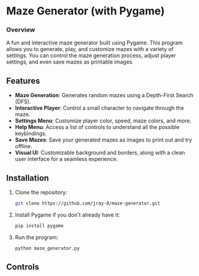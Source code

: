 # Maze Generator (with Pygame)

### Overview

A fun and interactive maze generator built using Pygame. This program allows you to generate, play, and customize mazes with a variety of settings. You can control the maze generation process, adjust player settings, and even save mazes as printable images.

## Features

- __Maze Generation__: Generates random mazes using a Depth-First Search (DFS).
- __Interactive Player__: Control a small character to navigate through the maze.
- __Settings Menu__: Customize player color, speed, maze colors, and more.
- __Help Menu__: Access a list of controls to understand all the possible keybindings.
- __Save Mazes__: Save your generated mazes as images to print out and try offline.
- __Visual UI__: Customizable background and borders, along with a clean user interface for a seamless experience.

## Installation

1. Clone the repository:

	```bash
	git clone https://github.com/jray-8/maze-generator.git
	```

1. Install Pygame if you don't already have it:

	```bash
	pip install pygame
	```
	
1. Run the program:

	```bash
	python maze_generator.py
	```

## Controls


